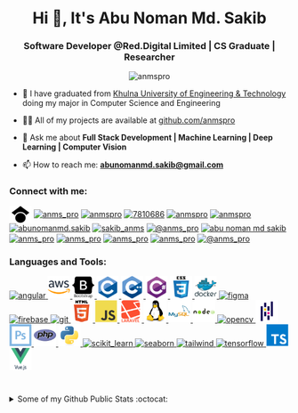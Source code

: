 <h1 align="center">Hi 👋, It's Abu Noman Md. Sakib</h1>
<h3 align="center">Software Developer @Red.Digital Limited | CS Graduate | Researcher</h3>

<p align="center"> <img src="https://komarev.com/ghpvc/?username=anmspro&label=Profile%20views&color=0e75b6&style=flat" alt="anmspro" /> </p>

- 🔭 I have graduated from [Khulna University of Engineering & Technology](kuet.ac.bd) doing my major in Computer Science and Engineering

- 👨‍💻 All of my projects are available at [github.com/anmspro](https://github.com/anmspro)

- 💬 Ask me about **Full Stack Development | Machine Learning | Deep Learning | Computer Vision**

- 📫 How to reach me: **abunomanmd.sakib@gmail.com**


<h3 align="left">Connect with me:</h3>
<p align="left">
<a href="https://scholar.google.com/citations?user=8lxft0QAAAAJ" target="blank"><img align="center" src="https://raw.githubusercontent.com/louisfacun/scholar-icons/61eb99674823dd537c3ade5197becf704f9485cd/svgs/google-scholar.svg" alt="Abu Noman Md Sakib" height="30" width="40" /></a>
<a href="https://twitter.com/anmspro" target="blank"><img align="center" src="https://raw.githubusercontent.com/rahuldkjain/github-profile-readme-generator/master/src/images/icons/Social/twitter.svg" alt="anms_pro" height="30" width="40" /></a>
<a href="https://linkedin.com/in/anmspro" target="blank"><img align="center" src="https://raw.githubusercontent.com/rahuldkjain/github-profile-readme-generator/master/src/images/icons/Social/linked-in-alt.svg" alt="anmspro" height="30" width="40" /></a>
<a href="https://stackoverflow.com/users/7810686" target="blank"><img align="center" src="https://raw.githubusercontent.com/rahuldkjain/github-profile-readme-generator/master/src/images/icons/Social/stack-overflow.svg" alt="7810686" height="30" width="40" /></a>
<a href="https://codesandbox.com/anmspro" target="blank"><img align="center" src="https://raw.githubusercontent.com/rahuldkjain/github-profile-readme-generator/master/src/images/icons/Social/codesandbox.svg" alt="anmspro" height="30" width="40" /></a>
<a href="https://kaggle.com/anmspro" target="blank"><img align="center" src="https://raw.githubusercontent.com/rahuldkjain/github-profile-readme-generator/master/src/images/icons/Social/kaggle.svg" alt="anmspro" height="30" width="40" /></a>
<a href="https://fb.com/abunomanmd.sakib" target="blank"><img align="center" src="https://raw.githubusercontent.com/rahuldkjain/github-profile-readme-generator/master/src/images/icons/Social/facebook.svg" alt="abunomanmd.sakib" height="30" width="40" /></a>
<a href="https://instagram.com/sakib_anms" target="blank"><img align="center" src="https://raw.githubusercontent.com/rahuldkjain/github-profile-readme-generator/master/src/images/icons/Social/instagram.svg" alt="sakib_anms" height="30" width="40" /></a>
<a href="https://medium.com/@anmspro" target="blank"><img align="center" src="https://raw.githubusercontent.com/rahuldkjain/github-profile-readme-generator/master/src/images/icons/Social/medium.svg" alt="@anms_pro" height="30" width="40" /></a>
<a href="https://www.youtube.com/abunomanmdsakib" target="blank"><img align="center" src="https://raw.githubusercontent.com/rahuldkjain/github-profile-readme-generator/master/src/images/icons/Social/youtube.svg" alt="abu noman md sakib" height="30" width="40" /></a>
<a href="https://www.codechef.com/users/anms_pro" target="blank"><img align="center" src="https://cdn.jsdelivr.net/npm/simple-icons@3.1.0/icons/codechef.svg" alt="anms_pro" height="30" width="40" /></a>
<a href="https://www.hackerrank.com/anms_pro" target="blank"><img align="center" src="https://raw.githubusercontent.com/rahuldkjain/github-profile-readme-generator/master/src/images/icons/Social/hackerrank.svg" alt="anms_pro" height="30" width="40" /></a>
<a href="https://codeforces.com/profile/anms_pro" target="blank"><img align="center" src="https://raw.githubusercontent.com/rahuldkjain/github-profile-readme-generator/master/src/images/icons/Social/codeforces.svg" alt="anms_pro" height="30" width="40" /></a>
<a href="https://www.leetcode.com/anmspro" target="blank"><img align="center" src="https://raw.githubusercontent.com/rahuldkjain/github-profile-readme-generator/master/src/images/icons/Social/leet-code.svg" alt="anms_pro" height="30" width="40" /></a>
<a href="https://www.hackerearth.com/@anms_pro" target="blank"><img align="center" src="https://raw.githubusercontent.com/rahuldkjain/github-profile-readme-generator/master/src/images/icons/Social/hackerearth.svg" alt="@anms_pro" height="30" width="40" /></a>
</p>


<!-- ## :mag_right: Find me


[![Google Scholar](https://img.shields.io/static/v1?style=flat-square&message=Google+Scholar&color=4285F4&logo=Google+Scholar&logoColor=FFFFFF&link=https://scholar.google.se/citations?hl=en&pli=1&user=8lxft0QAAAAJ&label=sakib)](https://scholar.google.se/citations?hl=en&pli=1&user=8lxft0QAAAAJ)
[![LinkedIn Badge](https://img.shields.io/static/v1?style=flat-square&message=LinkedIn&color=E4405F&logo=linkedin&logoColor=FFFFFF&link=https://linkedin.com/in/anmspro/&label=anmspro)](https://www.linkedin.com/in/anmspro/)
[![Instagram Badge](https://img.shields.io/static/v1?style=flat-square&message=Instagram&color=E4405F&logo=Instagram&logoColor=FFFFFF&link=https://instagram.com/anmspro/&label=anmspro)](https://www.instagram.com/anmspro/)
[![Youtube Badge](https://img.shields.io/static/v1?style=flat-square&message=YouTube&color=FF0000&logo=YouTube&logoColor=FFFFFF&link=https://www.youtube.com/@anmspro&label=anmspro)](youtube.com/@anmspro)
[![Facebook Badge](https://img.shields.io/static/v1?style=flat-square&message=Facebook&color=FF0000&logo=Facebook&logoColor=FFFFFF&link=https://fb.com/abunomanmd.sakib&label=Abu+Noman+Md+Sakib)](https://fb.com/abunomanmd.sakib)
[![Medium Badge](https://img.shields.io/static/v1?style=flat-square&message=Medium&color=000000&logo=Medium&logoColor=FFFFFF&link=https://medium.com/@anmspro/&label=@anmspro)](https://medium.com/@anmspro)
[![StackOverFlow Badge](https://img.shields.io/static/v1?style=flat-square&message=StackOverFlow&color=000000&logo=StackOverFlow&logoColor=FFFFFF&link=https://stackoverflow.com/users/7810686&label=@anmspro)](https://stackoverflow.com/users/7810686)
[![kaggle](https://img.shields.io/static/v1?style=flat-square&message=Kaggle&color=4285F4&logo=Kaggle&logoColor=FFFFFF&link=https://www.kaggle.com/anmspro&label=anmspro)](https://www.kaggle.com/anmspro)
[![LeetCode](https://img.shields.io/static/v1?style=flat-square&message=LeetCode&color=222222&logo=LeetCode&logoColor=FFA116&label=anmspro&link=https://www.leetcode.com/anmspro)](https://leetcode.com/anmspro/)
[![Codechef](https://img.shields.io/static/v1?style=flat-square&message=CodeChef&color=5B4638&logo=CodeChef&logoColor=FFFFFF&link=https://www.codechef.com/users/anms_pro&label=anms_pro)](https://www.codechef.com/users/anms_pro)
[![Codeforces](https://img.shields.io/static/v1?style=flat-square&message=Codeforces&color=5B4638&logo=Codeforces&logoColor=FFFFFF&link=https://www.codeforces.com/anms_pro&label=anms_pro)](https://www.codeforces.com/anms_pro)
[![Hackerrank](https://img.shields.io/static/v1?style=flat-square&message=HackerRank&color=222222&logo=HackerRank&logoColor=00EA64&label=anmspro&link=https://www.hackerrank.com/anmspro?hr_r=1)](https://www.hackerrank.com/anmspro?hr_r=1)

<div align="center">

</div>

## ⚡ Technologies


![Python](https://img.shields.io/badge/-Python-black?style=flat-square&logo=Python)
![OpenCV](https://img.shields.io/badge/opencv-%23white.svg?style=flat-square&logo=opencv&logoColor=white)
![PyTorch](https://img.shields.io/badge/PyTorch-%23EE4C2C.svg?style=flat-square&logo=PyTorch&logoColor=white)
![Tensorflow](https://img.shields.io/badge/TensorFlow-%23FF6F00.svg?style=flat-square&logo=TensorFlow&logoColor=white)
![Scikit-learn](https://img.shields.io/badge/scikit_learn-F7931E?style=flat-square&logo=scikit-learn&logoColor=white)
![Flask](https://img.shields.io/badge/flask-%23000.svg?style=flat-square&logo=flask&logoColor=white)
![C++](https://img.shields.io/badge/-C++-00599C?style=flat-square&logo=c)
![CMake](https://img.shields.io/badge/CMake-%23008FBA.svg?style=flat-square&logo=cmake&logoColor=white)
![Dart](https://img.shields.io/badge/dart-%230175C2.svg?style=flat-square&logo=dart&logoColor=white)
![Flutter](https://img.shields.io/badge/Flutter-%2302569B.svg?style=flat-square&logo=Flutter&logoColor=white)
![Go](https://img.shields.io/badge/go-%2300ADD8.svg?style=flat-square&logo=go&logoColor=white)
![JavaScript](https://img.shields.io/badge/-JavaScript-black?style=flat-square&logo=javascript)
![MongoDB](https://img.shields.io/badge/-MongoDB-black?style=flat-square&logo=mongodb)
![Redis](https://img.shields.io/badge/-Redis-black?style=flat-square&logo=Redis)
![GraphQL](https://img.shields.io/badge/-GraphQL-E10098?style=flat-square&logo=graphql)
![MySQL](https://img.shields.io/badge/-MySQL-black?style=flat-square&logo=mysql)
![Docker](https://img.shields.io/badge/-Docker-black?style=flat-square&logo=docker)
![Ubuntu](https://img.shields.io/badge/Ubuntu-E95420?style=flat-square&logo=ubuntu&logoColor=white)
![Nginx](https://img.shields.io/badge/nginx-%23009639.svg?style=flat-square&logo=nginx&logoColor=white)
![Postman](https://img.shields.io/badge/Postman-FF6C37?style=flat-square&logo=postman&logoColor=red)
![DigitalOcean](https://img.shields.io/badge/-Digital%20Ocean-darkblue?style=flat-square&logo=digitalocean)
![Amazon AWS](https://img.shields.io/badge/Amazon%20AWS-232F3E?style=flat-square&logo=amazon-aws)
![Microsoft Azure](https://img.shields.io/badge/Microsoft%20Azure-232F7E?style=flat-square&logo=microsoft-azure)
![Google Cloud](https://img.shields.io/badge/Google%20Cloud-black?style=flat-square&logo=google-cloud)
![Jupyter](https://img.shields.io/badge/Jupyter-%23F37626.svg?style=flat-square&logo=Jupyter&logoColor=white)
![Git](https://img.shields.io/badge/-Git-black?style=flat-square&logo=git)
![GitHub](https://img.shields.io/badge/-GitHub-181717?style=flat-square&logo=github)
![GitLab](https://img.shields.io/badge/-GitLab-FCA121?style=flat-square&logo=gitlab)
![BitBucket](https://img.shields.io/badge/-BitBucket-darkblue?style=flat-square&logo=bitbucket)
![Trello](https://img.shields.io/badge/Trello-%23026AA7.svg?style=flat-square&logo=Trello&logoColor=white)
![Raspberry Pi](https://img.shields.io/badge/-Raspberry%20Pi-C51A4A?style=flat-square&logo=Raspberry-Pi)
![VS Code](https://img.shields.io/badge/VisualStudioCode-0078d7.svg?style=flat-square&logo=visual-studio-code&logoColor=white) -->


<h3 align="left">Languages and Tools:</h3>
<p align="left"> <a href="https://angular.io" target="_blank" rel="noreferrer"> <img src="https://angular.io/assets/images/logos/angular/angular.svg" alt="angular" width="40" height="40"/> </a> <a href="https://aws.amazon.com" target="_blank" rel="noreferrer"> <img src="https://raw.githubusercontent.com/devicons/devicon/master/icons/amazonwebservices/amazonwebservices-original-wordmark.svg" alt="aws" width="40" height="40"/> </a> <a href="https://getbootstrap.com" target="_blank" rel="noreferrer"> <img src="https://raw.githubusercontent.com/devicons/devicon/master/icons/bootstrap/bootstrap-plain-wordmark.svg" alt="bootstrap" width="40" height="40"/> </a> <a href="https://www.cprogramming.com/" target="_blank" rel="noreferrer"> <img src="https://raw.githubusercontent.com/devicons/devicon/master/icons/c/c-original.svg" alt="c" width="40" height="40"/> </a> <a href="https://www.w3schools.com/cpp/" target="_blank" rel="noreferrer"> <img src="https://raw.githubusercontent.com/devicons/devicon/master/icons/cplusplus/cplusplus-original.svg" alt="cplusplus" width="40" height="40"/> </a> <a href="https://www.w3schools.com/cs/" target="_blank" rel="noreferrer"> <img src="https://raw.githubusercontent.com/devicons/devicon/master/icons/csharp/csharp-original.svg" alt="csharp" width="40" height="40"/> </a> <a href="https://www.w3schools.com/css/" target="_blank" rel="noreferrer"> <img src="https://raw.githubusercontent.com/devicons/devicon/master/icons/css3/css3-original-wordmark.svg" alt="css3" width="40" height="40"/> </a> <a href="https://www.docker.com/" target="_blank" rel="noreferrer"> <img src="https://raw.githubusercontent.com/devicons/devicon/master/icons/docker/docker-original-wordmark.svg" alt="docker" width="40" height="40"/> </a> <a href="https://www.figma.com/" target="_blank" rel="noreferrer"> <img src="https://www.vectorlogo.zone/logos/figma/figma-icon.svg" alt="figma" width="40" height="40"/> </a> <a href="https://firebase.google.com/" target="_blank" rel="noreferrer"> <img src="https://www.vectorlogo.zone/logos/firebase/firebase-icon.svg" alt="firebase" width="40" height="40"/> </a> <a href="https://git-scm.com/" target="_blank" rel="noreferrer"> <img src="https://www.vectorlogo.zone/logos/git-scm/git-scm-icon.svg" alt="git" width="40" height="40"/> </a> <a href="https://www.w3.org/html/" target="_blank" rel="noreferrer"> <img src="https://raw.githubusercontent.com/devicons/devicon/master/icons/html5/html5-original-wordmark.svg" alt="html5" width="40" height="40"/> </a> <a href="https://developer.mozilla.org/en-US/docs/Web/JavaScript" target="_blank" rel="noreferrer"> <img src="https://raw.githubusercontent.com/devicons/devicon/master/icons/javascript/javascript-original.svg" alt="javascript" width="40" height="40"/> </a> <a href="https://laravel.com/" target="_blank" rel="noreferrer"> <img src="https://raw.githubusercontent.com/devicons/devicon/master/icons/laravel/laravel-plain-wordmark.svg" alt="laravel" width="40" height="40"/> </a> <a href="https://www.linux.org/" target="_blank" rel="noreferrer"> <img src="https://raw.githubusercontent.com/devicons/devicon/master/icons/linux/linux-original.svg" alt="linux" width="40" height="40"/> </a> <a href="https://www.mysql.com/" target="_blank" rel="noreferrer"> <img src="https://raw.githubusercontent.com/devicons/devicon/master/icons/mysql/mysql-original-wordmark.svg" alt="mysql" width="40" height="40"/> </a> <a href="https://nodejs.org" target="_blank" rel="noreferrer"> <img src="https://raw.githubusercontent.com/devicons/devicon/master/icons/nodejs/nodejs-original-wordmark.svg" alt="nodejs" width="40" height="40"/> </a> <a href="https://opencv.org/" target="_blank" rel="noreferrer"> <img src="https://www.vectorlogo.zone/logos/opencv/opencv-icon.svg" alt="opencv" width="40" height="40"/> </a> <a href="https://pandas.pydata.org/" target="_blank" rel="noreferrer"> <img src="https://raw.githubusercontent.com/devicons/devicon/2ae2a900d2f041da66e950e4d48052658d850630/icons/pandas/pandas-original.svg" alt="pandas" width="40" height="40"/> </a> <a href="https://www.photoshop.com/en" target="_blank" rel="noreferrer"> <img src="https://raw.githubusercontent.com/devicons/devicon/master/icons/photoshop/photoshop-line.svg" alt="photoshop" width="40" height="40"/> </a> <a href="https://www.php.net" target="_blank" rel="noreferrer"> <img src="https://raw.githubusercontent.com/devicons/devicon/master/icons/php/php-original.svg" alt="php" width="40" height="40"/> </a> <a href="https://www.python.org" target="_blank" rel="noreferrer"> <img src="https://raw.githubusercontent.com/devicons/devicon/master/icons/python/python-original.svg" alt="python" width="40" height="40"/> </a> <a href="https://scikit-learn.org/" target="_blank" rel="noreferrer"> <img src="https://upload.wikimedia.org/wikipedia/commons/0/05/Scikit_learn_logo_small.svg" alt="scikit_learn" width="40" height="40"/> </a> <a href="https://seaborn.pydata.org/" target="_blank" rel="noreferrer"> <img src="https://seaborn.pydata.org/_images/logo-mark-lightbg.svg" alt="seaborn" width="40" height="40"/> </a> <a href="https://tailwindcss.com/" target="_blank" rel="noreferrer"> <img src="https://www.vectorlogo.zone/logos/tailwindcss/tailwindcss-icon.svg" alt="tailwind" width="40" height="40"/> </a> <a href="https://www.tensorflow.org" target="_blank" rel="noreferrer"> <img src="https://www.vectorlogo.zone/logos/tensorflow/tensorflow-icon.svg" alt="tensorflow" width="40" height="40"/> </a> <a href="https://www.typescriptlang.org/" target="_blank" rel="noreferrer"> <img src="https://raw.githubusercontent.com/devicons/devicon/master/icons/typescript/typescript-original.svg" alt="typescript" width="40" height="40"/> </a> <a href="https://vuejs.org/" target="_blank" rel="noreferrer"> <img src="https://raw.githubusercontent.com/devicons/devicon/master/icons/vuejs/vuejs-original-wordmark.svg" alt="vuejs" width="40" height="40"/> </a> </p>

#
<details>
<summary>
   Some of my Github Public Stats :octocat:
</summary><br>
<p>
    <img alt = "GitHub Stats" src="https://github-readme-stats.vercel.app/api?username=anmspro&theme=tokyonight&show_icons=true&hide=issues&count_private=true">
<img src="https://github-readme-streak-stats.herokuapp.com/?user=anmspro&theme=tokyonight" alt="Github Streak"  /> 

<img src="https://github-readme-stats.vercel.app/api/top-langs/?username=anmspro&theme=tokyonight&layout=compact&langs_count=10" alt="Github Top Lang"  /> 

</p>

   #
</details>

<!-- <h3 align="left">My Stats:</h3>
<p><img align="left" src="https://github-readme-stats.vercel.app/api?username=anmspro&theme=merko&show_icons=true&locale=en" alt="anmspro" /></p>
<br><br><br><br><br><br><br><br><br> -->

<!-- <h3 align="left">Support:</h3>
<p><a href="https://www.buymeacoffee.com/anmspro"> <img align="left" src="https://cdn.buymeacoffee.com/buttons/v2/default-yellow.png" height="50" width="210" alt="anmspro" /></a></p>
 -->
